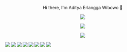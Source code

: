 <p align="center">Hi there, I'm Aditya Erlangga Wibowo 👋</p>

<p align="center"><img src="https://www.codewars.com/users/adityaerlangga2003/badges/large"/><br/></p>
<p align="center"><img src="https://github-readme-stats.vercel.app/api?username=adityaerlangga&layout=compact&theme=maroongold&langs_count=12"/></p>
<p align="center"><img src="https://github-readme-stats.vercel.app/api/top-langs/?username=adityaerlangga&layout=compact&theme=maroongold&langs_count=12"/></p>
<img align="left" src="https://img.shields.io/badge/php-%23777BB4.svg?style=for-the-badge&logo=php&logoColor=white"/>
<img align="left" src="https://img.shields.io/badge/go-%2300ADD8.svg?style=for-the-badge&logo=go&logoColor=white"/>
<img align="left" src="https://img.shields.io/badge/javascript-%23323330.svg?style=for-the-badge&logo=javascript&logoColor=%23F7DF1E"/>
<img align="left" src="https://img.shields.io/badge/mysql-%2300f.svg?style=for-the-badge&logo=mysql&logoColor=white"/>
<img align="left" src="https://img.shields.io/badge/Codewars-B1361E?style=for-the-badge&logo=codewars&logoColor=grey"/>
<img align="left" src="https://img.shields.io/badge/laravel-%23FF2D20.svg?style=for-the-badge&logo=laravel&logoColor=white"/>
<img align="left" src="https://img.shields.io/badge/CodeIgniter-%23EF4223.svg?style=for-the-badge&logo=codeIgniter&logoColor=white"/>
<img align="left" src="https://img.shields.io/badge/Visual%20Studio%20Code-0078d7.svg?style=for-the-badge&logo=visual-studio-code&logoColor=white"/>
